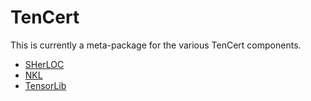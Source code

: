 # TenCert

This is currently a meta-package for the various TenCert components.

* [SHerLOC](https://github.com/leanprover/SHerLOC)
* [NKL](https://github.com/leanprover/NKL)
* [TensorLib](https://github.com/leanprover/TensorLib)

